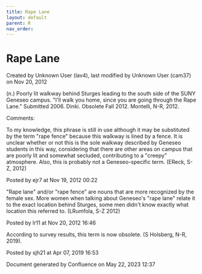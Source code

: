 ```yaml
---
title: Rape Lane
layout: default
parent: R
nav_order:
---
```


# Rape Lane

Created by  Unknown User (lav4), last modified by  Unknown User (cam37) on Nov 20, 2012

(n.) Poorly lit walkway behind Sturges leading to the south side of the SUNY Geneseo campus. &quot;I'll walk you home, since you are going through the Rape Lane.&quot; Submitted 2006. Dinki. Obsolete Fall 2012. Montelli, N-R, 2012.

Comments:

To my knowledge, this phrase is still in use although it may be substituted by the term &quot;rape fence&quot; because this walkway is lined by a fence. It is unclear whether or not this is the sole walkway described by Geneseo students in this way, considering that there are other areas on campus that are poorly lit and somewhat secluded, contributing to a &quot;creepy&quot; atmosphere. Also, this is probably not a Geneseo-specific term. (EReck, S-Z, 2012)

Posted by ejr7 at Nov 19, 2012 00:22

&quot;Rape lane&quot; and/or &quot;rape fence&quot; are nouns that are more recognized by the female sex. More women when talking about Geneseo's &quot;rape lane&quot; relate it to the exact location behind Sturges, some men didn't know exactly what location this referred to. (LRumfola, S-Z 2012)

Posted by lr11 at Nov 20, 2012 16:46

According to survey results, this term is now obsolete. (S Holsberg, N-R, 2019).

Posted by sjh21 at Apr 07, 2019 16:53

Document generated by Confluence on May 22, 2023 12:37


